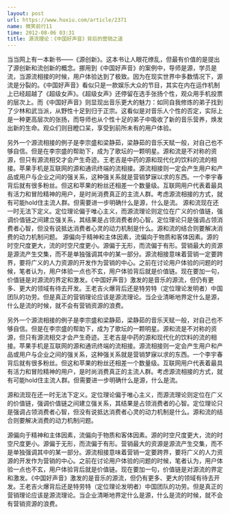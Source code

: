 ```yaml
---
layout: post
url: https://www.huxiu.com/article/2371
name: 微笑前行11
time: 2012-08-06 03:31
title: 源流理论：《中国好声音》背后的营销之道
---
```

当当网上有一本新书——《源创新》。这本书让人眼花缭乱，但最有价值的是提出了源创新和流创新的概念。挪用到《中国好声音》的案例中，导师是源，学员是流，当源流相接的时候，用户体验达到了极致。因为在现实世界中多数情况下，源流是分裂的。《中国好声音》看似只是一款娱乐大众的节目，其实在内在运作机制上已经超越了《超级女声》。《超级女声》还停留在选手张扬个性，观众用手机投票的层次上。而《中国好声音》则显现出音乐更大的魅力：如同自我修炼的弟子找到了少林和武当派，从野性十足到归于正宗。这看似是对音乐人个性的否定，实际上是一种更高层次的张扬，而导师也从个性十足的弟子中吸收了新的音乐营养，焕发出新的生命。观众们则目瞪口呆，享受到前所未有的用户体验。

另外一个源流相接的例子是李宗盛和梁静茹，梁静茹的音乐天赋一般，对自己也不够自信。但是在李宗盛的帮助下，成为了歌坛的一颗明星。源和流是不对称的资源，但只有源流相交才会产生奇迹。王老吉是中药的源和现代化的饮料的流的相接。苹果手机是互联网的源和通讯终端的流相接。源流相接则一定会产生用户和产品或用户与企业之间的强关系，这种强关系就是营销梦寐以求的东西。一个李宇春背后就有很多粉丝。但这和苹果的粉丝还相差一个数量级。互联网用户代表着最具有活力和冒险精神的用户，是时尚消费真正的主流人群。考虑源流相接的方式，就有可能hold住主流人群。但需要进一步明确什么是源，什么是流。 源和流现在还一时无法下定义。定位理论偏于唯心主义，而源流理论则定位在广义的价值链，强调价值链之间建立强关系，其结果是占领消费者的心智。定位理论只是强调占领消费者心智，但没有说抵达消费者心灵的动力机制是什么。源和流的结合则要解决消费的动力机制问题。 源偏向于精神和主体因素，流偏向于物质和客体因素。源的时空尺度更大，流的时空尺度更小。源偏于无形，而流偏于有形。营销最大的资源是源流产生交集，而不是单独强调其中的某一部分。源流相接意味着营销一定要跨界，要将广义的人力资源的开发作为营销的中心。之前在讨论用户体验的问题的时候，笔者认为，用户体验一点也不玄，用户体验背后就是价值链。现在要加一句，价值链是对源流的界定和激发。《中国好声音》激发的是音乐的源流，但仍有更多、更大的领域有待去开发。王老吉火爆背后还是特劳特（定位理论发明者）中国团队的功劳。但是真正的营销理论应该是源流理论。当企业清晰地界定什么是源，什么是流的时候，就不会有营销资源的浪费。

另外一个源流相接的例子是李宗盛和梁静茹，梁静茹的音乐天赋一般，对自己也不够自信。但是在李宗盛的帮助下，成为了歌坛的一颗明星。源和流是不对称的资源，但只有源流相交才会产生奇迹。王老吉是中药的源和现代化的饮料的流的相接。苹果手机是互联网的源和通讯终端的流相接。源流相接则一定会产生用户和产品或用户与企业之间的强关系，这种强关系就是营销梦寐以求的东西。一个李宇春背后就有很多粉丝。但这和苹果的粉丝还相差一个数量级。互联网用户代表着最具有活力和冒险精神的用户，是时尚消费真正的主流人群。考虑源流相接的方式，就有可能hold住主流人群。但需要进一步明确什么是源，什么是流。

源和流现在还一时无法下定义。定位理论偏于唯心主义，而源流理论则定位在广义的价值链，强调价值链之间建立强关系，其结果是占领消费者的心智。定位理论只是强调占领消费者心智，但没有说抵达消费者心灵的动力机制是什么。源和流的结合则要解决消费的动力机制问题。

源偏向于精神和主体因素，流偏向于物质和客体因素。源的时空尺度更大，流的时空尺度更小。源偏于无形，而流偏于有形。营销最大的资源是源流产生交集，而不是单独强调其中的某一部分。源流相接意味着营销一定要跨界，要将广义的人力资源的开发作为营销的中心。之前在讨论用户体验的问题的时候，笔者认为，用户体验一点也不玄，用户体验背后就是价值链。现在要加一句，价值链是对源流的界定和激发。《中国好声音》激发的是音乐的源流，但仍有更多、更大的领域有待去开发。王老吉火爆背后还是特劳特（定位理论发明者）中国团队的功劳。但是真正的营销理论应该是源流理论。当企业清晰地界定什么是源，什么是流的时候，就不会有营销资源的浪费。

